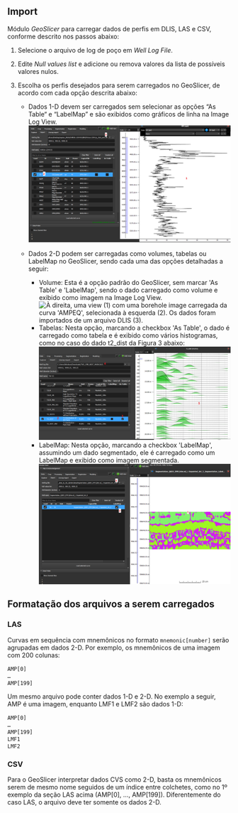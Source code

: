 ## Import

Módulo _GeoSlicer_ para carregar dados de perfis em DLIS, LAS e CSV, conforme descrito nos passos abaixo:

1. Selecione o arquivo de log de poço em _Well Log File_.

2. Edite _Null values list_ e adicione ou remova valores da lista de possíveis valores nulos.

3. Escolha os perfis desejados para serem carregados no GeoSlicer, de acordo com cada opção descrita abaixo:

    - Dados 1-D devem ser carregados sem selecionar as opções “As Table“ e “LabelMap” e são exibidos como gráficos de
      linha na Image Log View.
      ![ImageLog Environment aberto. À direita, uma view (1) com dados que foram carregados da curva 'GR/Gamma API', selecionada à esquerda (2). Os dados foram importados de um arquivo DLIS (3).](../assets/images/imagelog/curve-1D.png)
    - Dados 2-D podem ser carregadas como volumes, tabelas ou LabelMap no GeoSlicer, sendo cada uma das opções
      detalhadas a seguir:

        - Volume: Esta é a opção padrão do GeoSlicer, sem marcar 'As Table' e 'LabelMap', sendo o dado carregado como
          volume e exibido como imagem na Image Log View.
          ![À direita, uma view (1) com uma *borehole
          image* carregada da curva 'AMPEQ', selecionada à esquerda (2). Os dados foram importados de um arquivo DLIS (3).](../assets/images/imagelog/curve-2D-BHI.png)
        - Tabelas: Nesta opção, marcando a checkbox 'As Table', o dado é carregado como tabela e é exibido como vários
          histogramas, como no caso do dado t2_dist da Figura 3 abaixo:
          ![À direita, uma view com dados de NMR (1), que foram carregados da curva T2_DIST (2), selecionada à esquerda, marcada com a opção 'As Table' (3). Os dados foram importados de um arquivo DLIS (4).](../assets/images/imagelog/NMR_1_annotated.png)
        - LabelMap: Nesta opção, marcando a checkbox 'LabelMap', assumindo um dado segmentado, ele é carregado como um
          LabelMap e exibido como imagem segmentada.
          ![Dados segmentados (LabelMap) à direita (1), que foram carregados marcando a coluna com 'LabelMap' (2). Os dados foram carregados de um arquivo CSV (3).](../assets/images/imagelog/curve-2D-labelmap.png)

## Formatação dos arquivos a serem carregados

### LAS

Curvas em sequência com mnemônicos no formato `mnemonic[number]` serão agrupadas em dados 2-D. Por exemplo, os
mnemônicos de uma imagem com 200 colunas:

```
AMP[0]
…
AMP[199]
```

Um mesmo arquivo pode conter dados 1-D e 2-D. No exemplo a seguir, AMP é uma imagem, enquanto LMF1 e LMF2 são dados 1-D:

```
AMP[0]
…
AMP[199]
LMF1
LMF2
```

### CSV

Para o GeoSlicer interpretar dados CVS como 2-D, basta os mnemônicos serem de mesmo nome seguidos de um índice entre
colchetes, como no 1º exemplo da seção LAS acima (AMP[0], …, AMP[199]).
Diferentemente do caso LAS, o arquivo deve ter somente os dados 2-D.

